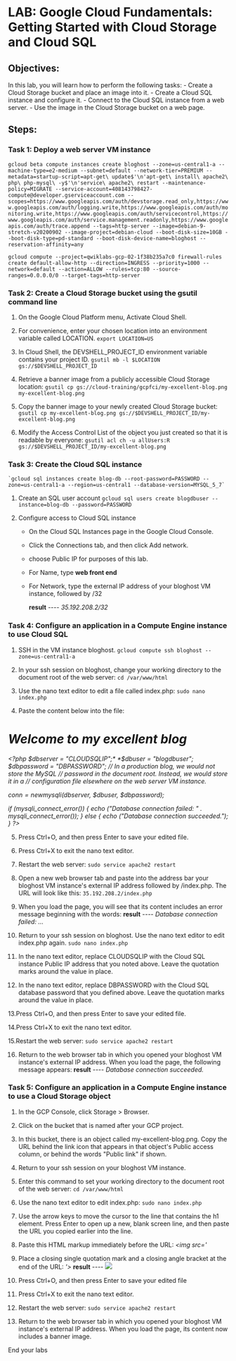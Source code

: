 # LAB: Google Cloud Fundamentals: Getting Started with Cloud Storage and Cloud SQL

## Objectives:

In this lab, you will learn how to perform the following tasks:
	- Create a Cloud Storage bucket and place an image into it.
	- Create a Cloud SQL instance and configure it.
	- Connect to the Cloud SQL instance from a web server.
	- Use the image in the Cloud Storage bucket on a web page.
	
## Steps:

### Task 1: Deploy a web server VM instance

   `gcloud beta compute instances create bloghost --zone=us-central1-a --machine-type=e2-medium --subnet=default --network-tier=PREMIUM --metadata=startup-script=apt-get\ update$'\n'apt-get\ install\ apache2\ php\ php-mysql\ -y$'\n'service\ apache2\ restart --maintenance-policy=MIGRATE --service-account=408143798427-compute@developer.gserviceaccount.com --scopes=https://www.googleapis.com/auth/devstorage.read_only,https://www.googleapis.com/auth/logging.write,https://www.googleapis.com/auth/monitoring.write,https://www.googleapis.com/auth/servicecontrol,https://www.googleapis.com/auth/service.management.readonly,https://www.googleapis.com/auth/trace.append --tags=http-server --image=debian-9-stretch-v20200902 --image-project=debian-cloud --boot-disk-size=10GB --boot-disk-type=pd-standard --boot-disk-device-name=bloghost --reservation-affinity=any`

   `gcloud compute --project=qwiklabs-gcp-02-1f38b235a7c0 firewall-rules create default-allow-http --direction=INGRESS --priority=1000 --network=default --action=ALLOW --rules=tcp:80 --source-ranges=0.0.0.0/0 --target-tags=http-server`

### Task 2: Create a Cloud Storage bucket using the gsutil command line
1. On the Google Cloud Platform menu, Activate Cloud Shell.

2. For convenience, enter your chosen location into an environment variable called LOCATION.
    `export LOCATION=US`

3. In Cloud Shell, the DEVSHELL_PROJECT_ID environment variable contains your project ID.
   `gsutil mb -l $LOCATION gs://$DEVSHELL_PROJECT_ID`
   
4. Retrieve a banner image from a publicly accessible Cloud Storage location:
   `gsutil cp gs://cloud-training/gcpfci/my-excellent-blog.png my-excellent-blog.png`
   
5. Copy the banner image to your newly created Cloud Storage bucket:
   `gsutil cp my-excellent-blog.png gs://$DEVSHELL_PROJECT_ID/my-excellent-blog.png`
   
6. Modify the Access Control List of the object you just created so that it is readable by everyone:
   `gsutil acl ch -u allUsers:R gs://$DEVSHELL_PROJECT_ID/my-excellent-blog.png`
   
### Task 3: Create the Cloud SQL instance
	`gcloud sql instances create blog-db --root-password=PASSWORD --zone=us-central1-a --region=us-central1 --database-version=MYSQL_5_7`
	
1. Create an SQL user account
   `gcloud sql users create blogdbuser --instance=blog-db --password=PASSWORD`
   
2. Configure access to Cloud SQL instance
   - On the Cloud SQL Instances page in the Google Cloud Console.
   - Click the Connections tab, and then click Add network.
   - choose Public IP for purposes of this lab.
   - For Name, type **web front end**
   - For Network, type the external IP address of your bloghost VM instance, followed by /32
   
   	    **result** ---- *35.192.208.2/32*
   
### Task 4: Configure an application in a Compute Engine instance to use Cloud SQL
1. SSH in the VM instance bloghost.
   `gcloud compute ssh bloghost --zone=us-central1-a`
   
2. In your ssh session on bloghost, change your working directory to the document root of the web server:
   `cd /var/www/html`
   
3. Use the nano text editor to edit a file called index.php:
   `sudo nano index.php`
   
4. Paste the content below into the file:

*<html>*
*<head><title>Welcome to my excellent blog</title></head>*
*<body>*
*<h1>Welcome to my excellent blog</h1>*
*<?php*
 *$dbserver = "CLOUDSQLIP";*
*$dbuser = "blogdbuser";*
*$dbpassword = "DBPASSWORD";*
*// In a production blog, we would not store the MySQL*
*// password in the document root. Instead, we would store it in a*
*// configuration file elsewhere on the web server VM instance.*

*$conn = new mysqli($dbserver, $dbuser, $dbpassword);*

*if (mysqli_connect_error()) {*
        *echo ("Database connection failed: " . mysqli_connect_error());*
*} else {*
        *echo ("Database connection succeeded.");*
*}*
*?>*
*</body></html>*

5. Press Ctrl+O, and then press Enter to save your edited file.

6. Press Ctrl+X to exit the nano text editor.

7. Restart the web server:
   `sudo service apache2 restart`
   
8. Open a new web browser tab and paste into the address bar your bloghost VM instance's external IP address followed by /index.php. The URL will look like this:
   `35.192.208.2/index.php`
   
9. When you load the page, you will see that its content includes an error message beginning with the words:
    **result** ---- *Database connection failed: ...*
   
10. Return to your ssh session on bloghost. Use the nano text editor to edit index.php again.
   `sudo nano index.php`
   
11. In the nano text editor, replace CLOUDSQLIP with the Cloud SQL instance Public IP address that you noted above. Leave the quotation marks around the value in place.
12. In the nano text editor, replace DBPASSWORD with the Cloud SQL database password that you defined above. Leave the quotation marks around the value in place.

13.Press Ctrl+O, and then press Enter to save your edited file.

14.Press Ctrl+X to exit the nano text editor.

15.Restart the web server:
   `sudo service apache2 restart`
   
16. Return to the web browser tab in which you opened your bloghost VM instance's external IP address. When you load the page, the following message appears:
	**result** ---- *Database connection succeeded.*
	
	
### Task 5: Configure an application in a Compute Engine instance to use a Cloud Storage object
1. In the GCP Console, click Storage > Browser.

2. Click on the bucket that is named after your GCP project.

3. In this bucket, there is an object called my-excellent-blog.png. Copy the URL behind the link icon that appears in that object's Public access column, or behind the words "Public link" if shown.

4. Return to your ssh session on your bloghost VM instance.

5. Enter this command to set your working directory to the document root of the web server:
	`cd /var/www/html`
	
6. Use the nano text editor to edit index.php:
	`sudo nano index.php`
	
7. Use the arrow keys to move the cursor to the line that contains the h1 element. Press Enter to open up a new, blank screen line, and then paste the URL you copied earlier into the line.

8. Paste this HTML markup immediately before the URL:
	*<img src='*
9. Place a closing single quotation mark and a closing angle bracket at the end of the URL:
	*'>*
	**result** ---- *<img src='https://storage.googleapis.com/qwiklabs-gcp-0005e186fa559a09/my-excellent-blog.png'>*
	
10. Press Ctrl+O, and then press Enter to save your edited file

11. Press Ctrl+X to exit the nano text editor.

12. Restart the web server:
	   `sudo service apache2 restart`
	   
13. Return to the web browser tab in which you opened your bloghost VM instance's external IP address. When you load the page, its content now includes a banner image.

End your labs
